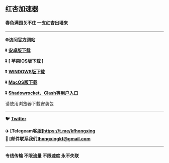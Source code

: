  
## 红杏加速器 #

#### 春色满园关不住 一支红杏出墙来
- - - -
**:globe_with_meridians:<a href="https://hxapp.vip">访问官方网站</a>**

**:arrow_double_down: [  安卓版下载  ](https://cache.cloudcdnglobal.com/hxapp/hxapp.apk)**

**:arrow_double_down: [  苹果IOS版下载  ]**

**:arrow_double_down: [  WINDOWS版下载  ](https://cache.cloudcdnglobal.com/hxapp/hxapp.exe)** 

**:arrow_double_down: [  MacOS版下载 ](https://cache.cloudcdnglobal.com/hxapp/hxapp.dmg)** 

**:arrow_double_down: [  Shadowrocket、Clash等用户入口  ](https://user.hxapp.vip/)** 

请使用浏览器下载安装包
 - - - -
**:bird: [Twitter](https://twitter.com/HongXingKF)** 
 
**:airplane: [Telegeam客服]https://t.me/kfhongxing**        
**:e-mail: [邮件联系我们]hongxingkf@gmail.com** 
             
 - - - -
 #### 专线传输 不限流量 不限速度 永不失联


 

